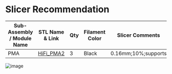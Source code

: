 # Slicer Recommendation 

|  **Sub-Assembly / Module Name** | **STL Name & Link** | **Qty** | **Filament Color** | **Slicer Comments** | **Approx Print Time [h:mm]** | **Approx Filament Used [g]** | **Approx Filament Used [m]** |
| ---- | --- | --- | --- | --- | --- | --- | --- |
| PMA | [HiFi_PMA2](https://github.com/ISS-Mimic/Mimic/blob/main/3D_Printing/PMA/HiFi_PMA2.stl) | 3 | Black | 0.16mm;10%;supports | 0:32 | 4 | 1.37 |
![image](https://user-images.githubusercontent.com/58833710/192928592-96fc56c3-d71d-464e-9686-f1d8a5a8cc39.png)

